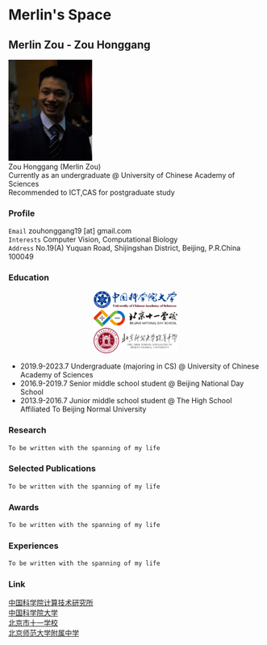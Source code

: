 # Merlin's Space

## Merlin Zou - Zou Honggang

<img src="images/zhaopian.jpg" width="33%"> <br>
Zou Honggang (Merlin Zou) <br>
Currently as an undergraduate @ University of Chinese Academy of Sciences <br>
Recommended to ICT,CAS for postgraduate study <br>
 
### Profile
`Email` zouhonggang19 [at] gmail.com <br>
`Interests` Computer Vision, Computational Biology <br>
`Address` No.19(A) Yuquan Road, Shijingshan District, Beijing, P.R.China 100049

### Education
<div align=center>
  <img src="images/guokeda.jpg" width="33%"> <br>
  <img src="images/shiyi.jpg" width="33%"> <br>
  <img src="images/fuzhong.jpg" width="33%"> <br>
</div>

- 2019.9-2023.7 Undergraduate (majoring in CS) @ University of Chinese Academy of Sciences
- 2016.9-2019.7 Senior middle school student @ Beijing National Day School
- 2013.9-2016.7 Junior middle school student @ The High School Affiliated To Beijing Normal University

### Research
```markdown
To be written with the spanning of my life
```

### Selected Publications
```markdown
To be written with the spanning of my life
```

### Awards
```markdown
To be written with the spanning of my life
```

### Experiences
```markdown
To be written with the spanning of my life
```

### Link
[中国科学院计算技术研究所](http://www.ict.ac.cn/) <br>
[中国科学院大学](https://www.ucas.ac.cn/) <br>
[北京市十一学校](http://www.bnds.cn/) <br>
[北京师范大学附属中学](https://www.bjsdfz.com/)
